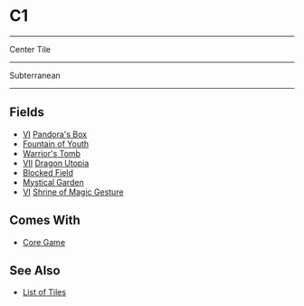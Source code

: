 # C1

___
Center Tile
___
Subterranean
___


## Fields

- [Ⅵ](../difficulties.md) [Pandora's Box](../fields/pandoras_box.md)
- [Fountain of Youth](../fields/fountain_of_youth.md)
- [Warrior's Tomb](../fields/warriors_tomb.md)
- [Ⅶ](../difficulties.md) [Dragon Utopia](../fields/dragon_utopia.md)
- [Blocked Field](../keywords/blocked_field.md)
- [Mystical Garden](../fields/mystical_garden.md)
- [Ⅵ](../difficulties.md) [Shrine of Magic Gesture](../fields/shrine_of_magic_gesture.md)


## Comes With

- [Core Game](../content/core_game.md)


## See Also

- [List of Tiles](index.md)
